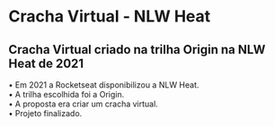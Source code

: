 # Cracha Virtual - NLW Heat

## Cracha Virtual criado na trilha Origin na NLW Heat de 2021
• Em 2021 a Rocketseat disponibilizou a NLW Heat.   
• A trilha escolhida foi a Origin.   
• A proposta era criar um cracha virtual.   
• Projeto finalizado.
